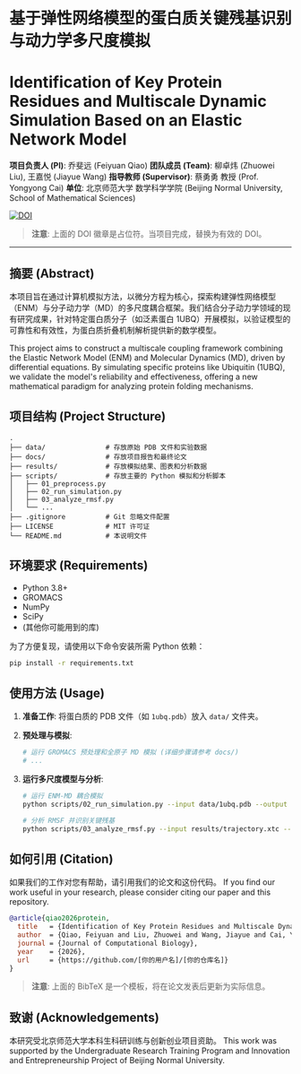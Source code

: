# 基于弹性网络模型的蛋白质关键残基识别与动力学多尺度模拟
# Identification of Key Protein Residues and Multiscale Dynamic Simulation Based on an Elastic Network Model

**项目负责人 (PI)**: 乔斐远 (Feiyuan Qiao)
**团队成员 (Team)**: 柳卓炜 (Zhuowei Liu), 王嘉悦 (Jiayue Wang)
**指导教师 (Supervisor)**: 蔡勇勇 教授 (Prof. Yongyong Cai)
**单位**: 北京师范大学 数学科学学院 (Beijing Normal University, School of Mathematical Sciences)

[![DOI](https://zenodo.org/badge/DOI/10.5281/zenodo.XXXXXXX.svg)](https://doi.org/10.5281/zenodo.XXXXXXX)
> **注意**: 上面的 DOI 徽章是占位符。当项目完成，替换为有效的 DOI。

---

## 摘要 (Abstract)

本项目旨在通过计算机模拟方法，以微分方程为核心，探索构建弹性网络模型（ENM）与分子动力学（MD）的多尺度耦合框架。我们结合分子动力学领域的现有研究成果，针对特定蛋白质分子（如泛素蛋白 1UBQ）开展模拟，以验证模型的可靠性和有效性，为蛋白质折叠机制解析提供新的数学模型。

This project aims to construct a multiscale coupling framework combining the Elastic Network Model (ENM) and Molecular Dynamics (MD), driven by differential equations. By simulating specific proteins like Ubiquitin (1UBQ), we validate the model's reliability and effectiveness, offering a new mathematical paradigm for analyzing protein folding mechanisms.

## 项目结构 (Project Structure)

```
.
├── data/               # 存放原始 PDB 文件和实验数据
├── docs/               # 存放项目报告和最终论文
├── results/            # 存放模拟结果、图表和分析数据
├── scripts/            # 存放主要的 Python 模拟和分析脚本
│   ├── 01_preprocess.py
│   ├── 02_run_simulation.py
│   ├── 03_analyze_rmsf.py
│   └── ...
├── .gitignore          # Git 忽略文件配置
├── LICENSE             # MIT 许可证
└── README.md           # 本说明文件
```

## 环境要求 (Requirements)

*   Python 3.8+
*   GROMACS
*   NumPy
*   SciPy
*   (其他你可能用到的库)

为了方便复现，请使用以下命令安装所需 Python 依赖：
```bash
pip install -r requirements.txt
```

## 使用方法 (Usage)

1.  **准备工作**: 将蛋白质的 PDB 文件（如 `1ubq.pdb`）放入 `data/` 文件夹。

2.  **预处理与模拟**:
    ```bash
    # 运行 GROMACS 预处理和全原子 MD 模拟 (详细步骤请参考 docs/)
    # ...
    ```

3.  **运行多尺度模型与分析**:
    ```bash
    # 运行 ENM-MD 耦合模拟
    python scripts/02_run_simulation.py --input data/1ubq.pdb --output results/trajectory.xtc

    # 分析 RMSF 并识别关键残基
    python scripts/03_analyze_rmsf.py --input results/trajectory.xtc --output results/key_residues.csv
    ```

## 如何引用 (Citation)

如果我们的工作对您有帮助，请引用我们的论文和这份代码。
If you find our work useful in your research, please consider citing our paper and this repository.

```bibtex
@article{qiao2026protein,
  title   = {Identification of Key Protein Residues and Multiscale Dynamic Simulation Based on an Elastic Network Model},
  author  = {Qiao, Feiyuan and Liu, Zhuowei and Wang, Jiayue and Cai, Yongyong},
  journal = {Journal of Computational Biology},
  year    = {2026},
  url     = {https://github.com/[你的用户名]/[你的仓库名]}
}
```
> **注意**: 上面的 BibTeX 是一个模板，将在论文发表后更新为实际信息。

## 致谢 (Acknowledgements)

本研究受北京师范大学本科生科研训练与创新创业项目资助。
This work was supported by the Undergraduate Research Training Program and Innovation and Entrepreneurship Project of Beijing Normal University.

